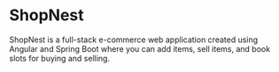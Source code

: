 # ShopNest
ShopNest is a full-stack e-commerce web application created using Angular and Spring Boot where you can add items, sell items, and book slots for buying and selling. 
